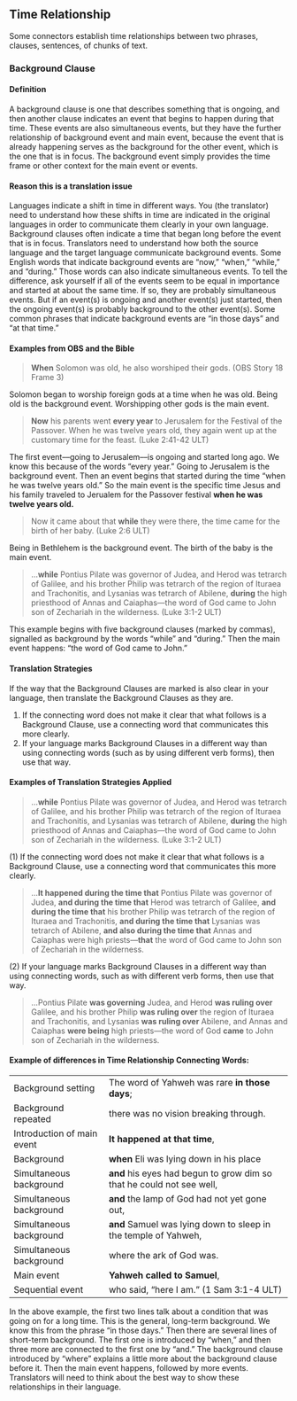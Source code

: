 ## Time Relationship

Some connectors establish time relationships between two phrases, clauses, sentences, of chunks of text.

### Background Clause

#### Definition

A background clause is one that describes something that is ongoing, and then another clause indicates an event that begins to happen during that time. These events are also simultaneous events, but they have the further relationship of background event and main event, because the event that is already happening serves as the background for the other event, which is the one that is in focus. The background event simply provides the time frame or other context for the main event or events. 

#### Reason this is a translation issue

Languages indicate a shift in time in different ways. You (the translator) need to understand how these shifts in time are indicated in the original languages in order to communicate them clearly in your own language. Background clauses often indicate a time that began long before the event that is in focus. Translators need to understand how both the source language and the target language communicate background events. Some English words that indicate background events are “now,” “when,” “while,” and “during.” Those words can also indicate simultaneous events. To tell the difference, ask yourself if all of the events seem to be equal in importance and started at about the same time. If so, they are probably simultaneous events. But if an event(s) is ongoing and another event(s) just started, then the ongoing event(s) is probably background to the other event(s). Some common phrases that indicate background events are “in those days” and “at that time.”

#### Examples from OBS and the Bible

> **When** Solomon was old, he also worshiped their gods. (OBS Story 18 Frame 3)

Solomon began to worship foreign gods at a time when he was old. Being old is the background event. Worshipping other gods is the main event. 

> **Now** his parents went **every year** to Jerusalem for the Festival of the Passover. When he was twelve years old, they again went up at the customary time for the feast.  (Luke 2:41-42 ULT)

The first event––going to Jerusalem––is ongoing and started long ago. We know this because of the words “every year.” Going to Jerusalem is the background event. Then an event begins that started during the time “when he was twelve years old.” So the main event is the specific time Jesus and his family traveled to Jerualem for the Passover festival **when he was twelve years old.**

> Now it came about that **while** they were there, the time came for the birth of her baby. (Luke 2:6 ULT)

Being in Bethlehem is the background event. The birth of the baby is the main event.

> …**while** Pontius Pilate was governor of Judea, and Herod was tetrarch of Galilee, and his brother Philip was tetrarch of the region of Ituraea and Trachonitis, and Lysanias was tetrarch of Abilene, **during** the high priesthood of Annas and Caiaphas—the word of God came to John son of Zechariah in the wilderness. (Luke 3:1-2 ULT)

This example begins with five background clauses (marked by commas), signalled as background by the words “while” and “during.” Then the main event happens: “the word of God came to John.”

#### Translation Strategies

If the way that the Background Clauses are marked is also clear in your language, then translate the Background Clauses as they are.

1. If the connecting word does not make it clear that what follows is a Background Clause, use a connecting word that communicates this more clearly.
1. If your language marks Background Clauses in a different way than using connecting words (such as by using different verb forms), then use that way.

#### Examples of Translation Strategies Applied

> …**while** Pontius Pilate was governor of Judea, and Herod was tetrarch of Galilee, and his brother Philip was tetrarch of the region of Ituraea and Trachonitis, and Lysanias was tetrarch of Abilene, **during** the high priesthood of Annas and Caiaphas—the word of God came to John son of Zechariah in the wilderness. (Luke 3:1-2 ULT)

(1) If the connecting word does not make it clear that what follows is a Background Clause, use a connecting word that communicates this more clearly.

> …**It happened during the time that** Pontius Pilate was governor of Judea, **and during the time that** Herod was tetrarch of Galilee, **and during the time that** his brother Philip was tetrarch of the region of Ituraea and Trachonitis, **and during the time that** Lysanias was tetrarch of Abilene, **and also during the time that** Annas and Caiaphas were high priests—**that** the word of God came to John son of Zechariah in the wilderness. 

(2) If your language marks Background Clauses in a different way than using connecting words, such as with different verb forms, then use that way.

> …Pontius Pilate **was governing** Judea, and Herod **was ruling over** Galilee, and his brother Philip **was ruling over** the region of Ituraea and Trachonitis, and Lysanias **was ruling over** Abilene, and Annas and Caiaphas **were being** high priests—the word of God **came** to John son of Zechariah in the wilderness. 

#### Example of differences in Time Relationship Connecting Words:

|                          |                                              |
| ------------------------ | -------------------------------------------- |
|Background setting        |The word of Yahweh was rare **in those days**;|
|Background repeated	   |   there was no vision breaking through.      | 
|Introduction of main event|**It happened at that time**,  |
|Background		           |**when** Eli was lying down in his place  |
|Simultaneous background   |**and** his eyes had begun to grow dim so that he could not see well,|
|Simultaneous background   |**and** the lamp of God had not yet gone out,  |
|Simultaneous background   |**and** Samuel was lying down to sleep in the temple of Yahweh,|
|  Simultaneous background |     where the ark of God was.  |
|Main event		           |**Yahweh called to Samuel**,  |
|Sequential event		   |who said, “here I am.” (1 Sam 3:1-4 ULT) |

In the above example, the first two lines talk about a condition that was going on for a long time. This is the general, long-term background. We know this from the phrase “in those days.” Then there are several lines of short-term background. The first one is introduced by “when,” and then three more are connected to the first one by “and.” The background clause introduced by “where” explains a little more about the background clause before it. Then the main event happens, followed by more events. Translators will need to think about the best way to show these relationships in their language. 
